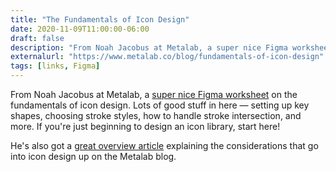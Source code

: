 ```yaml
---
title: "The Fundamentals of Icon Design"
date: 2020-11-09T11:00:00-06:00
draft: false
description: "From Noah Jacobus at Metalab, a super nice Figma worksheet on the fundamentals of icon design. Lots of good stuff in here — setting up key shapes, choosing stroke styles, how to handle stroke intersection, and more."
externalurl: "https://www.metalab.co/blog/fundamentals-of-icon-design"
tags: [links, Figma]
---
```


From Noah Jacobus at Metalab, a [super nice Figma worksheet](https://www.figma.com/community/file/868494350497530898/Icons-%26-You-%E2%80%93-Fundamentals-Worksheet) on the fundamentals of icon design. Lots of good stuff in here — setting up key shapes, choosing stroke styles, how to handle stroke intersection, and more. If you're just beginning to design an icon library, start here! 

He's also got a [great overview article](https://www.metalab.co/blog/fundamentals-of-icon-design) explaining the considerations that go into icon design up on the Metalab blog.
